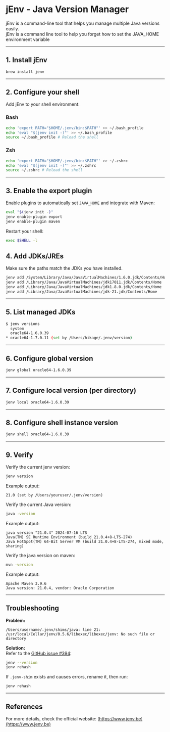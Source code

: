 # jEnv - Java Version Manager

jEnv is a command-line tool that helps you manage multiple Java versions easily.  
jEnv is a command line tool to help you forget how to set the JAVA_HOME environment variable

---

## 1. Install jEnv

```bash
brew install jenv
```

---

## 2. Configure your shell

Add jEnv to your shell environment:

### Bash

```bash
echo 'export PATH="$HOME/.jenv/bin:$PATH"' >> ~/.bash_profile
echo 'eval "$(jenv init -)"' >> ~/.bash_profile
source ~/.bash_profile # Reload the shell
```

### Zsh

```bash
echo 'export PATH="$HOME/.jenv/bin:$PATH"' >> ~/.zshrc
echo 'eval "$(jenv init -)"' >> ~/.zshrc
source ~/.zshrc # Reload the shell
```

---

## 3. Enable the export plugin

Enable plugins to automatically set `JAVA_HOME` and integrate with Maven:

```bash
eval "$(jenv init -)"
jenv enable-plugin export
jenv enable-plugin maven
```

Restart your shell:

```bash
exec $SHELL -l
```

## 4. Add JDKs/JREs

Make sure the paths match the JDKs you have installed.

```bash
jenv add /System/Library/Java/JavaVirtualMachines/1.6.0.jdk/Contents/Home
jenv add /Library/Java/JavaVirtualMachines/jdk17011.jdk/Contents/Home
jenv add /Library/Java/JavaVirtualMachines/jdk1.8.0.jdk/Contents/Home 
jenv add /Library/Java/JavaVirtualMachines/jdk-21.jdk/Contents/Home
```

---

## 5. List managed JDKs

```bash
$ jenv versions
  system
  oracle64-1.6.0.39
* oracle64-1.7.0.11 (set by /Users/hikage/.jenv/version)
```

---

## 6. Configure global version

```bash
jenv global oracle64-1.6.0.39
```

---

## 7. Configure local version (per directory)

```bash
jenv local oracle64-1.6.0.39
```

---

## 8. Configure shell instance version

```bash
jenv shell oracle64-1.6.0.39
```

---

## 9. Verify

Verify the current jenv version:

```bash
jenv version
```

Example output:

```
21.0 (set by /Users/youruser/.jenv/version)
```

Verify the current Java version:

```bash
java -version
```

Example output:

```
java version "21.0.4" 2024-07-16 LTS
Java(TM) SE Runtime Environment (build 21.0.4+8-LTS-274)
Java HotSpot(TM) 64-Bit Server VM (build 21.0.4+8-LTS-274, mixed mode, sharing)
```

Verify the java version on maven:

```bash
mvn -version
```

Example output:

```
Apache Maven 3.9.6
Java version: 21.0.4, vendor: Oracle Corporation
```

---

## Troubleshooting

**Problem:**

```
/Users/username/.jenv/shims/java: line 21: /usr/local/Cellar/jenv/0.5.6/libexec/libexec/jenv: No such file or directory
```

**Solution:**  
Refer to the [GitHub issue #394](https://github.com/jenv/jenv/issues/394):

```bash
jenv --version
jenv rehash
```

If `.jenv-shim` exists and causes errors, rename it, then run:

```bash
jenv rehash
```

---

## References

For more details, check the official website: [https://www.jenv.be](https://www.jenv.be)
